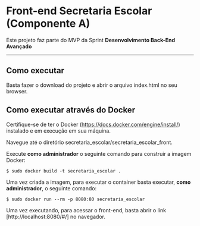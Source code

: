 # Front-end Secretaria Escolar (Componente A)

Este projeto faz parte do MVP da Sprint **Desenvolvimento Back-End Avançado** 

---
## Como executar

Basta fazer o download do projeto e abrir o arquivo index.html no seu browser.

## Como executar através do Docker

Certifique-se de ter o Docker (https://docs.docker.com/engine/install/) instalado e em execução em sua máquina.

Navegue até o diretório secretaria_escolar/secretaria_escolar_front.

Execute **como administrador** o seguinte comando para construir a imagem Docker:

```
$ sudo docker build -t secretaria_escolar .
```

Uma vez criada a imagem, para executar o container basta executar, **como administrador**, o seguinte comando:

```
$ sudo docker run --rm -p 8080:80 secretaria_escolar
```

Uma vez executando, para acessar o front-end, basta abrir o link [http://localhost:8080/#/] no navegador.